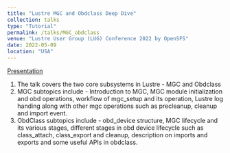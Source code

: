 ```yaml
---
title: "Lustre MGC and Obdclass Deep Dive"
collection: talks
type: "Tutorial"
permalink: /talks/MGC_obdclass
venue: "Lustre User Group (LUG) Conference 2022 by OpenSFS"
date: 2022-05-09
location: "USA"
---
```


[Presentation](https://wiki.lustre.org/images/6/68/Anjus_George_LUG2022_tutorial.pdf)

1. The talk covers the two core subsystems in Lustre - MGC and Obdclass
1. MGC subtopics include - Introduction to MGC, MGC module initialization and obd operations, workflow of mgc_setup and its operation, Lustre log handing along with other mgc operations such as precleanup, cleanup and import event.
1. ObdClass subtopics include - obd_device structure, MGC lifecycle and its various stages, different stages in obd device lifecycle such as class_attach, class_export and cleanup, description on imports and exports and some useful APIs in obdclass.
